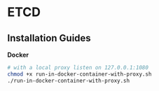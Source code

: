# ETCD
## Installation Guides
**Docker**
```sh
# with a local proxy listen on 127.0.0.1:1080
chmod +x run-in-docker-container-with-proxy.sh
./run-in-docker-container-with-proxy.sh
```

